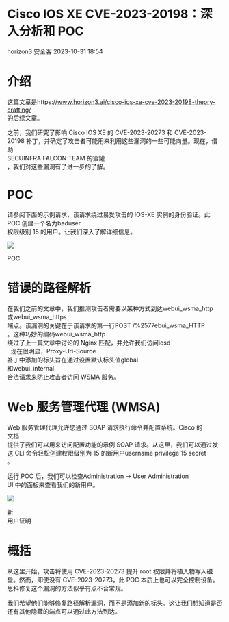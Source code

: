 #  Cisco IOS XE CVE-2023-20198：深入分析和 POC   
horizon3  安全客   2023-10-31 18:54  
  
# 介绍  
  
这篇文章是https://www.horizon3.ai/cisco-ios-xe-cve-2023-20198-theory-crafting/  
的后续文章。  
  
之前，我们研究了影响 Cisco IOS XE 的 CVE-2023-20273 和 CVE-2023-20198 补丁，并确定了攻击者可能用来利用这些漏洞的一些可能向量。现在，借助  
SECUINFRA FALCON TEAM 的蜜罐  
，我们对这些漏洞有了进一步的了解。  
# POC  
  
请参阅下面的示例请求，该请求绕过易受攻击的 IOS-XE 实例的身份验证。此 POC 创建一个名为baduser  
权限级别 15 的用户。让我们深入了解详细信息。  
  
![](https://mmbiz.qpic.cn/sz_mmbiz_png/Ok4fxxCpBb6AeY3OLlh1sO6gIUgEHKnCSqZV4qLI7zhv51ciaeibkkiaQxFplPplFu2YYOERUEdzSbF2ZBQ9F6QSw/640?wx_fmt=png "")  
  
POC  
# 错误的路径解析  
  
在我们之前的文章中，我们推测攻击者需要以某种方式到达webui_wsma_http  
或webui_wsma_https  
端点。该漏洞的关键在于该请求的第一行POST /%2577ebui_wsma_HTTP  
。这种巧妙的编码webui_wsma_http  
绕过了上一篇文章中讨论的 Nginx 匹配，并允许我们访问iosd  
. 现在很明显，Proxy-Uri-Source  
补丁中添加的标头旨在通过设置默认标头值global  
和webui_internal  
合法请求来防止攻击者访问 WSMA 服务。  
# Web 服务管理代理 (WMSA)  
  
Web 服务管理代理允许您通过 SOAP 请求执行命令并配置系统。Cisco 的  
文档  
提供了我们可以用来访问配置功能的示例 SOAP 请求。从这里，我们可以通过发送 CLI 命令轻松创建权限级别为 15 的新用户username <user> privilege 15 secret <password>  
。  
  
运行 POC 后，我们可以检查Administration -> User Administration  
UI 中的面板来查看我们的新用户。  
  
![](https://mmbiz.qpic.cn/sz_mmbiz_jpg/Ok4fxxCpBb6AeY3OLlh1sO6gIUgEHKnCOBuhqw5Zq5CynNTJTBOb4Nkz1V6Z4bHgziagiazBNjiaGyVju5cdctnqw/640?wx_fmt=jpeg "")  
  
新  
用户证明  
# 概括  
  
从这里开始，攻击将使用 CVE-2023-20273 提升 root 权限并将植入物写入磁盘。然而，即使没有 CVE-2023-20273，此 POC 本质上也可以完全控制设备。思科修复这个漏洞的方法似乎有点不合常规。  
  
我们希望他们能够修复路径解析漏洞，而不是添加新的标头。这让我们想知道是否还有其他隐藏的端点可以通过此方法到达。  
  
